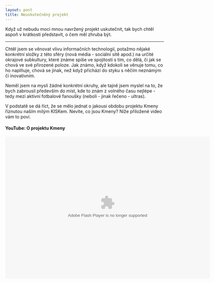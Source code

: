 ```yaml
---
layout: post
title: Neuskutečněný projekt
---
```


Když už nebudu moci mnou navržený projekt uskutečnit, tak bych chtěl aspoň v krátkosti představit, o čem měl zhruba být.

---

Chtěl jsem se věnovat vlivu informačních technologií, potažmo nějaké konkrétní složky z této sféry (nová média - sociální sítě apod.) na určité okrajové subkultury, které známe spíše ve spojitosti s tím, co dělá, či jak se chová ve své přirozené poloze. Jak známo, když kdokoli se věnuje tomu, co ho naplňuje, chová se jinak, než když přichází do styku s něčím neznámým či inovativním.

Neměl jsem na mysli žádné konkrétní okruhy, ale tajně jsem myslel na to, že bych zabrousil především do míst, kde to znám z volného času nejlépe - tedy mezi aktivní fotbalové fanoušky (neboli - jinak řečeno - ultras).

V podstatě se dá říct, že se mělo jednat o jakousi obdobu projektu Kmeny říznutou naším milým KISKem. Nevíte, co jsou Kmeny? Níže přiložené video vám to poví.

<div class="dokument">
        <h4>YouTube: O projektu Kmeny</h4>
        <object type="application/x-shockwave-flash" style="width:650px; height:450px;" data="https://www.youtube.com/watch?v=baAZtif89ZI">
            <param name="movie" value="https://www.youtube.com/watch?v=baAZtif89ZI">
            <param name="allowFullScreen" value="true" />
            <param name="allowscriptaccess" value="always" />
        </object>
    </div>
